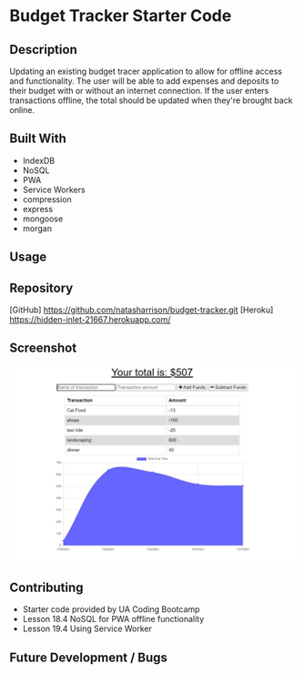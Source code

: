 # Budget Tracker Starter Code

## Description

Updating an existing budget tracer application to allow for offline access and functionality. The user will be able to add expenses and deposits to their budget with or without an internet connection. If the user enters transactions offline, the total should be updated when they're brought back online.

## Built With

- IndexDB
- NoSQL
- PWA
- Service Workers
- compression
- express
- mongoose
- morgan

## Usage

## Repository

[GitHub] https://github.com/natasharrison/budget-tracker.git
[Heroku] https://hidden-inlet-21667.herokuapp.com/

## Screenshot 

![screenshot](./public/assets/screenshot.JPG)

## Contributing

- Starter code provided by UA Coding Bootcamp
- Lesson 18.4 NoSQL for PWA offline functionality
- Lesson 19.4 Using Service Worker

## Future Development / Bugs
